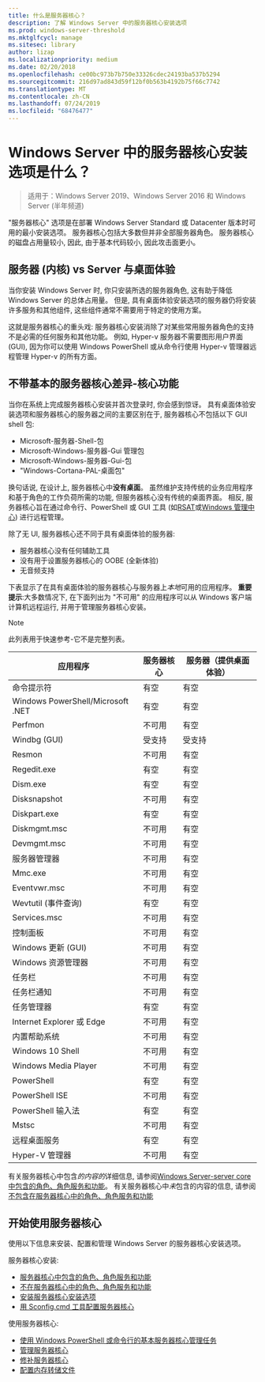 ```yaml
---
title: 什么是服务器核心？
description: 了解 Windows Server 中的服务器核心安装选项
ms.prod: windows-server-threshold
ms.mktglfcycl: manage
ms.sitesec: library
author: lizap
ms.localizationpriority: medium
ms.date: 02/20/2018
ms.openlocfilehash: ce00bc973b7b750e33326cdec24193ba537b5294
ms.sourcegitcommit: 216d97ad843d59f12bf0b563b4192b75f66c7742
ms.translationtype: MT
ms.contentlocale: zh-CN
ms.lasthandoff: 07/24/2019
ms.locfileid: "68476477"
---
```

# <a name="what-is-the-server-core-installation-option-in-windows-server"></a>Windows Server 中的服务器核心安装选项是什么？

> 适用于：Windows Server 2019、Windows Server 2016 和 Windows Server (半年频道)

"服务器核心" 选项是在部署 Windows Server Standard 或 Datacenter 版本时可用的最小安装选项。 服务器核心包括大多数但并非全部服务器角色。 服务器核心的磁盘占用量较小, 因此, 由于基本代码较小, 因此攻击面更小。 

## <a name="server-core-vs-server-with-desktop-experience"></a>服务器 (内核) vs Server 与桌面体验 
当你安装 Windows Server 时, 你只安装所选的服务器角色, 这有助于降低 Windows Server 的总体占用量。 但是, 具有桌面体验安装选项的服务器仍将安装许多服务和其他组件, 这些组件通常不需要用于特定的使用方案。 

这就是服务器核心的重头戏: 服务器核心安装消除了对某些常用服务器角色的支持不是必需的任何服务和其他功能。 例如, Hyper-v 服务器不需要图形用户界面 (GUI), 因为你可以使用 Windows PowerShell 或从命令行使用 Hyper-v 管理器远程管理 Hyper-v 的所有方面。 

## <a name="the-server-core-difference---core-capabilities-without-the-frills"></a>不带基本的服务器核心差异-核心功能
当你在系统上完成服务器核心安装并首次登录时, 你会感到惊讶。 具有桌面体验安装选项和服务器核心的服务器之间的主要区别在于, 服务器核心不包括以下 GUI shell 包:

- Microsoft-服务器-Shell-包
- Microsoft-Windows-服务器-Gui 管理包
- Microsoft-Windows-服务器-Gui-包
- "Windows-Cortana-PAL-桌面包"

换句话说, 在设计上, 服务器核心中**没有桌面**。 虽然维护支持传统的业务应用程序和基于角色的工作负荷所需的功能, 但服务器核心没有传统的桌面界面。 相反, 服务器核心旨在通过命令行、PowerShell 或 GUI 工具 (如[RSAT](../../remote/remote-server-administration-tools.md)或[Windows 管理中心](../../manage/windows-admin-center/overview.md)) 进行远程管理。

除了无 UI, 服务器核心还不同于具有桌面体验的服务器:

- 服务器核心没有任何辅助工具
- 没有用于设置服务器核心的 OOBE (全新体验)
- 无音频支持

下表显示了在具有桌面体验的服务器核心与服务器上*本地*可用的应用程序。 **重要提示**:大多数情况下, 在下面列出为 "不可用" 的应用程序可以从 Windows 客户端计算机远程运行, 并用于管理服务器核心安装。

> [!NOTE]
> 此列表用于快速参考-它不是完整列表。


| 应用程序                     | 服务器核心     | 服务器（提供桌面体验） |
|------------------------------------|-----------------|--------------------------------|
| 命令提示符                     | 有空       | 有空                      |
| Windows PowerShell/Microsoft .NET | 有空       | 有空                      |
| Perfmon                        | 不可用  | 有空                      |
| Windbg (GUI)                         | 受支持       | 受支持                      |
| Resmon                         | 不可用   | 有空                      |
| Regedit.exe                            | 有空       | 有空                      |
| Dism.exe                         | 有空       | 有空                      |
| Disksnapshot                   | 不可用   | 有空                      |
| Diskpart.exe                       | 有空       | 有空                      |
| Diskmgmt.msc                       | 不可用   | 有空                      |
| Devmgmt.msc                        | 不可用   | 有空                      |
| 服务器管理器                     | 不可用  | 有空                      |
| Mmc.exe                            | 不可用   | 有空                      |
| Eventvwr.msc                           | 不可用  | 有空                      |
| Wevtutil (事件查询)           | 有空       | 有空                      |
| Services.msc                       | 不可用   | 有空                      |
| 控制面板                      | 不可用   | 有空                      |
| Windows 更新 (GUI)                 | 不可用 | 有空                      |
| Windows 资源管理器                   | 不可用   | 有空                      |
| 任务栏                            | 不可用   | 有空                      |
| 任务栏通知              | 不可用   | 有空                      |
| 任务管理器                            | 有空       | 有空                      |
| Internet Explorer 或 Edge          | 不可用   | 有空                      |
| 内置帮助系统               | 不可用   | 有空                      |
| Windows 10 Shell                   | 不可用   | 有空                      |
| Windows Media Player               | 不可用   | 有空                      |
| PowerShell                         | 有空       | 有空                      |
| PowerShell ISE                     | 不可用   | 有空                      |
| PowerShell 输入法                     | 有空       | 有空                      |
| Mstsc                          | 不可用   | 有空                      |
| 远程桌面服务            | 有空       | 有空                      |
| Hyper-V 管理器                    | 不可用  | 有空                      |


有关服务器核心中包含*的内容的*详细信息, 请参阅[Windows Server-server core 中包含的角色、角色服务和功能](server-core-roles-and-services.md)。 有关服务器核心中*未*包含的内容的信息, 请参阅[不包含在服务器核心中的角色、角色服务和功能](server-core-removed-roles.md)

## <a name="get-started-using-server-core"></a>开始使用服务器核心
使用以下信息来安装、配置和管理 Windows Server 的服务器核心安装选项。

服务器核心安装: 
- [服务器核心中包含的角色、角色服务和功能](server-core-roles-and-services.md)
- [不在服务器核心中的角色、角色服务和功能](server-core-removed-roles.md)
- [安装服务器核心安装选项](../../get-started/getting-started-with-server-core.md)
- [用 Sconfig.cmd 工具配置服务器核心](../../get-started/sconfig-on-ws2016.md)

使用服务器核心:
- [使用 Windows PowerShell 或命令行的基本服务器核心管理任务](server-core-administer.md)
- [管理服务器核心](server-core-manage.md)
- [修补服务器核心](server-core-servicing.md)
- [配置内存转储文件](server-core-memory-dump.md)